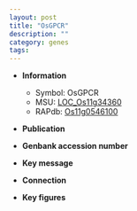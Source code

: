 ```yaml
---
layout: post
title: "OsGPCR"
description: ""
category: genes
tags: 
---
```


* **Information**  
    + Symbol: OsGPCR  
    + MSU: [LOC_Os11g34360](http://rice.plantbiology.msu.edu/cgi-bin/ORF_infopage.cgi?orf=LOC_Os11g34360)  
    + RAPdb: [Os11g0546100](http://rapdb.dna.affrc.go.jp/viewer/gbrowse_details/irgsp1?name=Os11g0546100)  

* **Publication**  

* **Genbank accession number**  

* **Key message**  

* **Connection**  

* **Key figures**  


